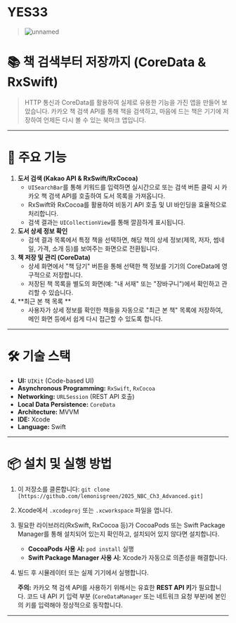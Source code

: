 # YES33

> ![unnamed](https://github.com/user-attachments/assets/9cdea5b4-b3f7-489c-afba-6c8669bec3e7)

# 📚 책 검색부터 저장까지 (CoreData & RxSwift)

> HTTP 통신과 CoreData를 활용하여 실제로 유용한 기능을 가진 앱을 만들어 보았습니다. 카카오 책 검색 API를 통해 책을 검색하고, 마음에 드는 책은 기기에 저장하여 언제든 다시 볼 수 있는 북마크 앱입니다.

---

# 🎯 주요 기능

1.  **도서 검색 (Kakao API & RxSwift/RxCocoa)**
    *   `UISearchBar`를 통해 키워드를 입력하면 실시간으로 또는 검색 버튼 클릭 시 카카오 책 검색 API를 호출하여 도서 목록을 가져옵니다.
    *   RxSwift와 RxCocoa를 활용하여 비동기 API 호출 및 UI 바인딩을 효율적으로 처리합니다.
    *   검색 결과는 `UICollectionView`를 통해 깔끔하게 표시됩니다.
2.  **도서 상세 정보 확인**
    *   검색 결과 목록에서 특정 책을 선택하면, 해당 책의 상세 정보(제목, 저자, 썸네일, 가격, 소개 등)를 보여주는 화면으로 전환됩니다.
3.  **책 저장 및 관리 (CoreData)**
    *   상세 화면에서 "책 담기" 버튼을 통해 선택한 책 정보를 기기의 CoreData에 영구적으로 저장합니다.
    *   저장된 책 목록을 별도의 화면(예: "내 서재" 또는 "장바구니")에서 확인하고 관리할 수 있습니다.
4.  **최근 본 책 목록 **
    *   사용자가 상세 정보를 확인한 책들을 자동으로 "최근 본 책" 목록에 저장하여, 메인 화면 등에서 쉽게 다시 접근할 수 있도록 합니다.

---

# 🛠️ 기술 스택

*   **UI:** `UIKit` (Code-based UI)
*   **Asynchronous Programming:** `RxSwift`, `RxCocoa`
*   **Networking:** `URLSession` (REST API 호출)
*   **Local Data Persistence:** `CoreData`
*   **Architecture:** MVVM
*   **IDE:** Xcode
*   **Language:** Swift

---

# 📦 설치 및 실행 방법

1.  이 저장소를 클론합니다:
    `git clone [https://github.com/lemonisgreen/2025_NBC_Ch3_Advanced.git]`
2.  Xcode에서 `.xcodeproj` 또는 `.xcworkspace` 파일을 엽니다.
3.  필요한 라이브러리(RxSwift, RxCocoa 등)가 CocoaPods 또는 Swift Package Manager를 통해 설치되어 있는지 확인하고, 설치되어 있지 않다면 설치합니다.
    *   **CocoaPods 사용 시:** `pod install` 실행
    *   **Swift Package Manager 사용 시:** Xcode가 자동으로 의존성을 해결합니다.
4.  빌드 후 시뮬레이터 또는 실제 기기에서 실행합니다.

    **주의:** 카카오 책 검색 API를 사용하기 위해서는 유효한 **REST API 키**가 필요합니다. 코드 내 API 키 입력 부분 (`CoreDataManager` 또는 네트워크 요청 부분)에 본인의 키를 입력해야 정상적으로 동작합니다.

---
